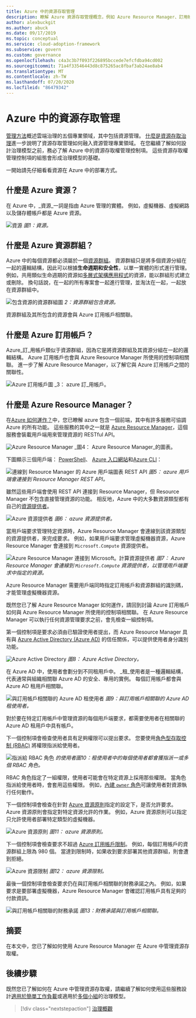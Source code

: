 ```yaml
---
title: Azure 中的資源存取管理
description: 瞭解 Azure 資源存取管理概念，例如 Azure Resource Manager、訂用帳戶、資源群組和資源。
author: alexbuckgit
ms.author: abuck
ms.date: 09/17/2019
ms.topic: conceptual
ms.service: cloud-adoption-framework
ms.subservice: govern
ms.custom: governance
ms.openlocfilehash: c4a3c3b7f093f226895bccede7efcfdba94cd002
ms.sourcegitcommit: 71a4f33546443d8c875265ac8fbaf3ab24ae8ab4
ms.translationtype: MT
ms.contentlocale: zh-TW
ms.lasthandoff: 07/20/2020
ms.locfileid: "86479342"
---
```

# <a name="resource-access-management-in-azure"></a>Azure 中的資源存取管理

[管理方法](../index.md)概述雲端治理的五個專業領域，其中包括資源管理。 [什麼是資源存取治理](./index.md)進一步說明了資源存取管理如何融入資源管理專業領域。 在您繼續了解如何設計治理模型之前，務必了解 Azure 中的資源存取權管理控制項。 這些資源存取權管理控制項的組態會形成治理模型的基礎。

一開始請先仔細看看資源在 Azure 中的部署方式。

## <a name="what-is-an-azure-resource"></a>什麼是 Azure 資源？

在 Azure 中，_資源_一詞是指由 Azure 管理的實體。 例如，虛擬機器、虛擬網路以及儲存體帳戶都是 Azure 資源。

![資源 ](../../_images/govern/design/governance-1-9.png)
 _圖1：資源。_

## <a name="what-is-an-azure-resource-group"></a>什麼是 Azure 資源群組？

Azure 中的每個資源都必須屬於一個[資源群組](https://docs.microsoft.com/azure/azure-resource-manager/management/overview#resource-groups)。 資源群組只是將多個資源分組在一起的邏輯結構，因此可以根據**生命週期和安全性**，以單一實體的形式進行管理。 例如，共用類似生命週期的資源如[多層式架構應用程式](https://docs.microsoft.com/azure/architecture/guide/architecture-styles/n-tier)的資源，能以群組形式建立或刪除。 換句話說，在一起的所有專案會一起進行管理，並淘汰在一起，一起放在資源群組中。

![包含資源的資源群組圖 ](../../_images/govern/design/governance-1-10.png)
 _2：資源群組包含資源。_

資源群組及其所包含的資源會與 Azure 訂用帳戶相關聯。

## <a name="what-is-an-azure-subscription"></a>什麼是 Azure 訂用帳戶？

Azure_訂_用帳戶類似于資源群組，因為它是將資源群組及其資源分組在一起的邏輯結構。 Azure 訂用帳戶也會與 Azure Resource Manager 所使用的控制項相關聯。 進一步了解 Azure Resource Manager，以了解它與 Azure 訂用帳戶之間的關聯性。

![Azure 訂用帳戶圖 ](../../_images/govern/design/governance-1-11.png)
 _3： azure 訂_用帳戶。

## <a name="what-is-azure-resource-manager"></a>什麼是 Azure Resource Manager？

在[Azure 如何運作？](../../get-started/what-is-azure.md)中，您已瞭解 azure 包含一個前端，其中有許多服務可協調 Azure 的所有功能。 這些服務的其中之一就是 [Azure Resource Manager](https://docs.microsoft.com/azure/azure-resource-manager)，這個服務會裝載用戶端用來管理資源的 RESTful API。

![Azure Resource Manager ](../../_images/govern/design/governance-1-12.png)
 _圖4： Azure Resource Manager_的圖表。

下圖顯示三個用戶端： [PowerShell](https://docs.microsoft.com/powershell/azure/overview)、 [Azure 入口網站](https://portal.azure.com)和[Azure CLI](https://docs.microsoft.com/cli/azure)：

![連線到 Resource Manager 的 Azure 用戶端圖表 REST API ](../../_images/govern/design/governance-1-13.png)
 _圖5： azure 用戶端會連接到 Resource Manager REST API。_

雖然這些用戶端會使用 REST API 連接到 Resource Manager，但 Resource Manager 不包含直接管理資源的功能。 相反地，Azure 中的大多數資源類型都有自己的[資源提供者](https://docs.microsoft.com/azure/azure-resource-manager/management/overview#terminology)。

![Azure 資源提供者 ](../../_images/govern/design/governance-1-14.png)
 _圖6： azure 資源提供者。_

當用戶端要求管理特定資源時，Azure Resource Manager 會連線到該資源類型的資源提供者，來完成要求。 例如，如果用戶端要求管理虛擬機器資源，Azure Resource Manager 會連接到 `Microsoft.Compute` 資源提供者。

![Azure Resource Manager 連接到 Microsoft。計算資源提供者 ](../../_images/govern/design/governance-1-15.png)
 _圖7： Azure Resource Manager 會連線到 `Microsoft.Compute` 資源提供者，以管理用戶端要求中指定的資源。_

Azure Resource Manager 需要用戶端同時指定訂用帳戶和資源群組的識別碼，才能管理虛擬機器資源。

既然您已了解 Azure Resource Manager 如何運作，請回到討論 Azure 訂用帳戶如何與 Azure Resource Manager 所使用的控制項相關聯。 在 Azure Resource Manager 可以執行任何資源管理要求之前，會先檢查一組控制項。

第一個控制項是要求必須由已驗證使用者提出，而 Azure Resource Manager 具有與 [Azure Active Directory (Azure AD)](https://docs.microsoft.com/azure/active-directory) 的信任關係，可以提供使用者身分識別功能。

![Azure Active Directory ](../../_images/govern/design/governance-1-16.png)
 _圖8： Azure Active Directory。_

在 Azure AD 中，使用者會劃分到不同租用戶中。 _租_使用者是一種邏輯結構，代表通常與組織相關聯 Azure AD 的安全、專用的實例。 每個訂用帳戶都會與 Azure AD 租用戶相關聯。

![與訂用帳戶相關聯的 Azure AD 租使用者 ](../../_images/govern/design/governance-1-17.png)
 _圖9：與訂用帳戶相關聯的 Azure AD 租使用者。_

對於要在特定訂用帳戶中管理資源的每個用戶端要求，都需要使用者在相關聯的 Azure AD 租用戶中具有帳戶。

下一個控制項會檢查使用者具有足夠權限可以提出要求。 您要使用[角色型存取控制 (RBAC)](https://docs.microsoft.com/azure/role-based-access-control) 將權限指派給使用者。

![指派給 RBAC 角色 ](../../_images/govern/design/governance-1-18.png)
 _的使用者圖10：租使用者中的每個使用者都會獲指派一或多個 RBAC 角色。_

RBAC 角色指定了一組權限，使用者可能會在特定資源上採用那些權限。 當角色指派給使用者時，會套用這些權限。 例如，[內建 `owner` 角色](https://docs.microsoft.com/azure/role-based-access-control/built-in-roles#owner)可讓使用者對資源執行任何動作。

下一個控制項會檢查在針對 [Azure 資源原則](https://docs.microsoft.com/azure/governance/policy)指定的設定下，是否允許要求。 Azure 資源原則會指定對特定資源允許的作業。 例如，Azure 資源原則可以指定只允許使用者部署特定類型的虛擬機器。

![Azure 資源原則 ](../../_images/govern/design/governance-1-19.png)
 _圖11： azure 資源原則。_

下一個控制項會檢查要求不超過 [Azure 訂用帳戶限制](https://docs.microsoft.com/azure/azure-resource-manager/management/azure-subscription-service-limits)。 例如，每個訂用帳戶的資源群組上限為 980 個。 當達到限制時，如果收到要求部署其他資源群組，則會遭到拒絕。

![Azure 資源限制 ](../../_images/govern/design/governance-1-20.png)
 _圖12： azure 資源限制。_

最後一個控制項會檢查要求仍在與訂用帳戶相關聯的財務承諾之內。 例如，如果要求是要部署虛擬機器，Azure Resource Manager 會確認訂用帳戶具有足夠的付款資訊。

![與訂用帳戶相關聯的財務承諾 ](../../_images/govern/design/governance-1-21.png)
 _圖13：財務承諾與訂用帳戶相關聯。_

## <a name="summary"></a>摘要

在本文中，您已了解如何使用 Azure Resource Manager 在 Azure 中管理資源存取權。

## <a name="next-steps"></a>後續步驟

既然您已了解如何在 Azure 中管理資源存取權，請繼續了解如何使用這些服務設計[適用於簡單工作負載](./governance-simple-workload.md)或適用於[多個小組](./governance-multiple-teams.md)的治理模型。

> [!div class="nextstepaction"]
> [治理概觀](../index.md)
